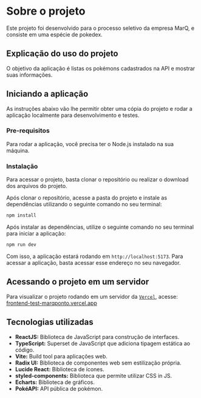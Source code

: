 # Sobre o projeto

Este projeto foi desenvolvido para o processo seletivo da empresa MarQ, e consiste em uma espécie de pokedex.

## Explicação do uso do projeto

O objetivo da aplicação é listas os pokémons cadastrados na API e mostrar suas informações.

## Iniciando a aplicação

As instruções abaixo vão lhe permitir obter uma cópia do projeto e rodar a aplicação localmente para desenvolvimento e testes.

### Pre-requisitos

Para rodar a aplicação, você precisa ter o Node.js instalado na sua máquina.

### Instalação

Para acessar o projeto, basta clonar o repositório ou realizar o download dos arquivos do projeto.

Após clonar o repositório, acesse a pasta do projeto e instale as dependências utilizando o seguinte comando no seu terminal:

```sh
npm install
```

Após instalar as dependências, utilize o seguinte comando no seu terminal para iniciar a aplicação:

```sh
npm run dev
```

Com isso, a aplicação estará rodando em <code>http://localhost:5173</code>. Para acessar a aplicação, basta acessar esse endereço no seu navegador.

## Acessando o projeto em um servidor
Para visualizar o projeto rodando em um servidor da [`Vercel`](https://vercel.com/), acesse: [frontend-test-marqponto.vercel.app](https://frontend-test-marqponto.vercel.app/)

## Tecnologias utilizadas

- <b>ReactJS:</b> Biblioteca de JavaScript para construção de interfaces.
- <b>TypeScript:</b> Superset de JavaScript que adiciona tipagem estática ao código.
- <b>Vite:</b> Build tool para aplicações web.
- <b>Radix UI:</b> Biblioteca de componentes web sem estilização própria.
- <b>Lucide React:</b> Biblioteca de ícones.
- <b>styled-components:</b> Biblioteca que permite utilizar CSS in JS.
- <b>Echarts:</b> Biblioteca de gráficos.
- <b>PokéAPI:</b> API pública de pokémon.
